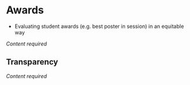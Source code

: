 # Awards

- Evaluating student awards (e.g. best poster in session) in an equitable way

*Content required*

## Transparency

*Content required*
